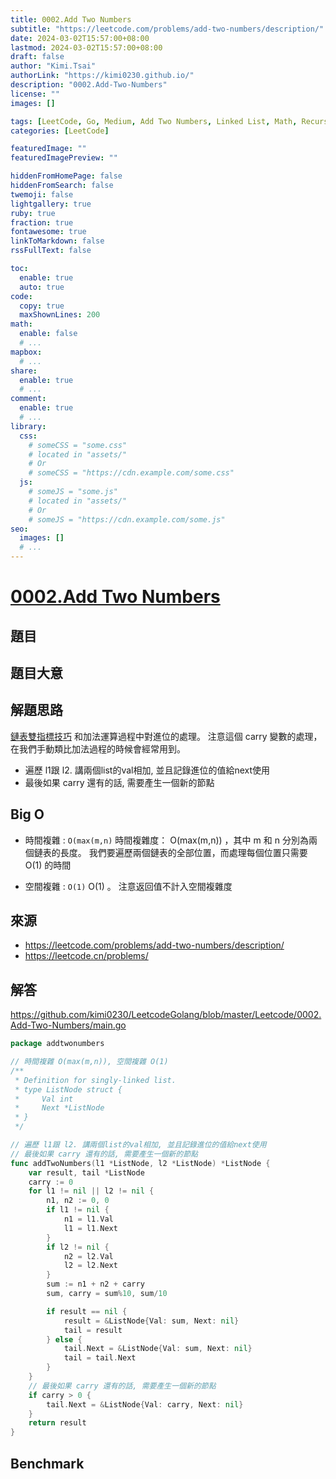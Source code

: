 ```yaml
---
title: 0002.Add Two Numbers
subtitle: "https://leetcode.com/problems/add-two-numbers/description/"
date: 2024-03-02T15:57:00+08:00
lastmod: 2024-03-02T15:57:00+08:00
draft: false
author: "Kimi.Tsai"
authorLink: "https://kimi0230.github.io/"
description: "0002.Add-Two-Numbers"
license: ""
images: []

tags: [LeetCode, Go, Medium, Add Two Numbers, Linked List, Math, Recursion, Amazon, Apple,Facebook,Microsoft,Bloomberg]
categories: [LeetCode]

featuredImage: ""
featuredImagePreview: ""

hiddenFromHomePage: false
hiddenFromSearch: false
twemoji: false
lightgallery: true
ruby: true
fraction: true
fontawesome: true
linkToMarkdown: false
rssFullText: false

toc:
  enable: true
  auto: true
code:
  copy: true
  maxShownLines: 200
math:
  enable: false
  # ...
mapbox:
  # ...
share:
  enable: true
  # ...
comment:
  enable: true
  # ...
library:
  css:
    # someCSS = "some.css"
    # located in "assets/"
    # Or
    # someCSS = "https://cdn.example.com/some.css"
  js:
    # someJS = "some.js"
    # located in "assets/"
    # Or
    # someJS = "https://cdn.example.com/some.js"
seo:
  images: []
  # ...
---
```

# [0002.Add Two Numbers](https://leetcode.com/problems/add-two-numbers/description/)

## 題目

## 題目大意


## 解題思路
[鏈表雙指標技巧](https://labuladong.github.io/article/fname.html?fname=%E9%93%BE%E8%A1%A8%E6%8A%80%E5%B7%A7) 和加法運算過程中對進位的處理。 注意這個 carry 變數的處理，在我們手動類比加法過程的時候會經常用到。

* 遍歷 l1跟 l2. 講兩個list的val相加, 並且記錄進位的值給next使用
* 最後如果 carry 還有的話, 需要產生一個新的節點

## Big O

* 時間複雜 : `O(max⁡(m,n)`
時間複雜度： O(max⁡(m,n)) ，其中 m 和 n 分別為兩個鏈表的長度。 我們要遍歷兩個鏈表的全部位置，而處理每個位置只需要 O(1) 的時間

* 空間複雜 : `O(1)`
O(1) 。 注意返回值不計入空間複雜度

## 來源
* https://leetcode.com/problems/add-two-numbers/description/
* https://leetcode.cn/problems/

## 解答
https://github.com/kimi0230/LeetcodeGolang/blob/master/Leetcode/0002.Add-Two-Numbers/main.go

```go
package addtwonumbers

// 時間複雜 O(max(m,n)), 空間複雜 O(1)
/**
 * Definition for singly-linked list.
 * type ListNode struct {
 *     Val int
 *     Next *ListNode
 * }
 */

// 遍歷 l1跟 l2. 講兩個list的val相加, 並且記錄進位的值給next使用
// 最後如果 carry 還有的話, 需要產生一個新的節點
func addTwoNumbers(l1 *ListNode, l2 *ListNode) *ListNode {
	var result, tail *ListNode
	carry := 0
	for l1 != nil || l2 != nil {
		n1, n2 := 0, 0
		if l1 != nil {
			n1 = l1.Val
			l1 = l1.Next
		}
		if l2 != nil {
			n2 = l2.Val
			l2 = l2.Next
		}
		sum := n1 + n2 + carry
		sum, carry = sum%10, sum/10

		if result == nil {
			result = &ListNode{Val: sum, Next: nil}
			tail = result
		} else {
			tail.Next = &ListNode{Val: sum, Next: nil}
			tail = tail.Next
		}
	}
	// 最後如果 carry 還有的話, 需要產生一個新的節點
	if carry > 0 {
		tail.Next = &ListNode{Val: carry, Next: nil}
	}
	return result
}
```

##  Benchmark

```sh

```